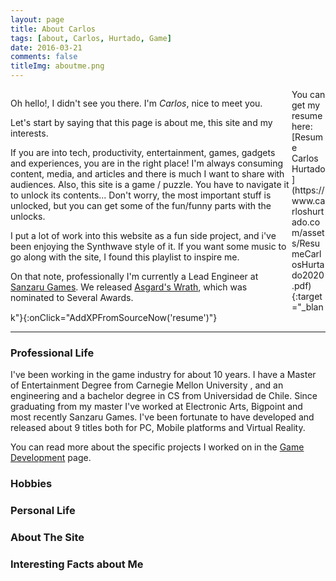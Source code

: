 ```yaml
---
layout: page
title: About Carlos
tags: [about, Carlos, Hurtado, Game]
date: 2016-03-21
comments: false
titleImg: aboutme.png
---
```

<div class="tableContainer">
<div class="textHolder" markdown="1" style="float:left;width:450px;">

Oh hello!, I didn't see you there. I'm *Carlos*, nice to meet you.

Let's start by saying that this page is about me, this site and my interests.

 If you are into tech, productivity, entertainment, games, gadgets and experiences, you are in the right place!
I'm always consuming content, media, and articles and there is much I want to share with audiences.
Also, this site is a game / puzzle. You have to navigate it to unlock its contents... Don't worry, the most important stuff is unlocked, but you can get some of the fun/funny parts with the unlocks.


I put a lot of work into this website as a fun side project, and i've been enjoying the Synthwave style of it.
If you want some music to go along with the site, I found this playlist to inspire me.


On that note, professionally I'm currently a Lead Engineer at [Sanzaru Games](http://www.sanzarugames.com).
We released [Asgard's Wrath](https://www.carloshurtado.com/asgardwrath/), which was nominated to Several Awards.

</div>
<div class="pictureContainer">
</div>
</div>
You can get my resume here: [Resume Carlos Hurtado](https://www.carloshurtado.com/assets/ResumeCarlosHurtado2020.pdf){:target="_blank"}{:onClick="AddXPFromSourceNow('resume')"}


-------

### Professional Life
I've been working in the game industry for about 10 years. I have a Master of Entertainment Degree from Carnegie Mellon University , and an engineering and a bachelor degree in CS from Universidad de Chile. Since graduating from my master I've worked at Electronic Arts, Bigpoint and most recently Sanzaru Games.
I've been fortunate to have developed and released about 9 titles both for PC, Mobile platforms and Virtual Reality.

You can read more about the specific projects I worked on in the [Game Development]({{site.url}}/gamedev) page.

### Hobbies
<div id="secret_about_hobbies"></div>

### Personal Life
<div id="secret_about_personal"></div>

### About The Site
<div id="secret_about_site" ></div>

### Interesting Facts about Me
<div id="secret_about_facts" class="secretwide"></div>
